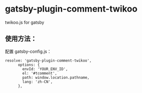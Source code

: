 # gatsby-plugin-comment-twikoo
twikoo.js for gatsby
## 使用方法：
配置 gatsby-config.js：
```
resolve: 'gatsby-plugin-comment-twikoo',
      options: {
        envId: 'YOUR_ENV_ID',
        el: '#tcomment',
        path: window.location.pathname,
        lang: 'zh-CN',
      },
```